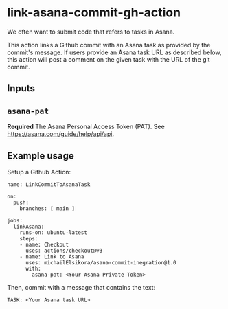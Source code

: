 # link-asana-commit-gh-action

We often want to submit code that refers to tasks in Asana.

This action links a Github commit with an Asana task as provided by the commit's message. If users provide an Asana task URL as described below, this action will post a comment on the given task with the URL of the git commit.

## Inputs

## `asana-pat`

**Required** The Asana Personal Access Token (PAT). See https://asana.com/guide/help/api/api.

## Example usage

Setup a Github Action:

```
name: LinkCommitToAsanaTask

on:
  push:
    branches: [ main ]

jobs:
  linkAsana:
    runs-on: ubuntu-latest
    steps:
    - name: Checkout
      uses: actions/checkout@v3
    - name: Link to Asana
      uses: michailElsikora/asana-commit-inegration@1.0
      with:
        asana-pat: <Your Asana Private Token>

```

Then, commit with a message that contains the text:

```
TASK: <Your Asana task URL>
```
